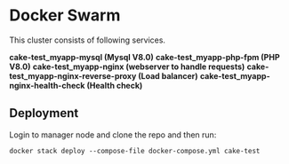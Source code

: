 # Docker Swarm

This cluster consists of following services.

**cake-test_myapp-mysql (Mysql V8.0)**
**cake-test_myapp-php-fpm (PHP V8.0)**
**cake-test_myapp-nginx (webserver to handle requests)**
**cake-test_myapp-nginx-reverse-proxy (Load balancer)**
**cake-test_myapp-nginx-health-check (Health check)**

## Deployment
Login to manager node and clone the repo and then run:

```
docker stack deploy --compose-file docker-compose.yml cake-test
```
